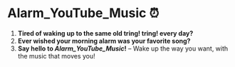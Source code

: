 # Alarm_YouTube_Music ⏰

1. **Tired of waking up to the same old tring! tring! every day?**
2. **Ever wished your morning alarm was your favorite song?**
3. **Say hello to *Alarm_YouTube_Music*!** – Wake up the way you want, with the music that moves you!